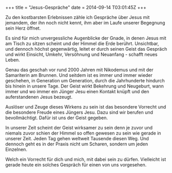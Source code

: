 +++
title = "Jesus-Gespräche"
date = 2014-09-14 T03:01:45Z
+++

Zu den kostbarsten Erlebnissen zähle ich Gespräche über Jesus mit jemandem, der ihn noch nicht kennt, ihm aber im Laufe unserer Begegnung sein Herz öffnet.

Es sind für mich unvergessliche Augenblicke der Gnade, in denen Jesus mit am Tisch zu sitzen scheint und der Himmel die Erde berührt. Unsichtbar, und dennoch höchst gegenwärtig, leitet er durch seinen Geist das Gespräch und wirkt Einsicht, Umkehr, Versöhnung und Neuanfang -  schafft neues Leben.

Genau das geschah vor rund 2000 Jahren mit Nikodemus und mit der Samariterin am Brunnen. Und seitdem ist es immer und immer wieder geschehen, in Generation um Generation, durch die Jahrhunderte hindurch bis hinein in unsere Tage. Der Geist wirkt Bekehrung und Neugeburt, wann immer und wo immer ein Jünger Jesu einen Kontakt knüpft und den auferstandenen Jesus bezeugt.

Auslöser und Zeuge dieses Wirkens zu sein ist das besondere Vorrecht und die besondere Freude eines Jüngers Jesu. Dazu sind wir berufen und bevollmächtigt. Dafür ist uns der Geist gegeben.

In unserer Zeit scheint der Geist wirksamer zu sein denn je zuvor und niemals zuvor schien der Himmel so offen gewesen zu sein wie gerade in unserer Zeit. Jeden Tag gehen weltweit Tausende diesen Weg. Und dennoch geht es in der Praxis nicht um Scharen, sondern um jeden Einzelnen.

Welch ein Vorrecht für dich und mich, mit dabei sein zu dürfen. Vielleicht ist gerade heute ein solches Gespräch für einen von uns vorgesehen.
